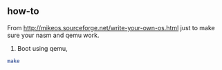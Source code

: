 ## how-to

From http://mikeos.sourceforge.net/write-your-own-os.html just to make sure your nasm and qemu work.

1. Boot using qemu,

```bash
make
```